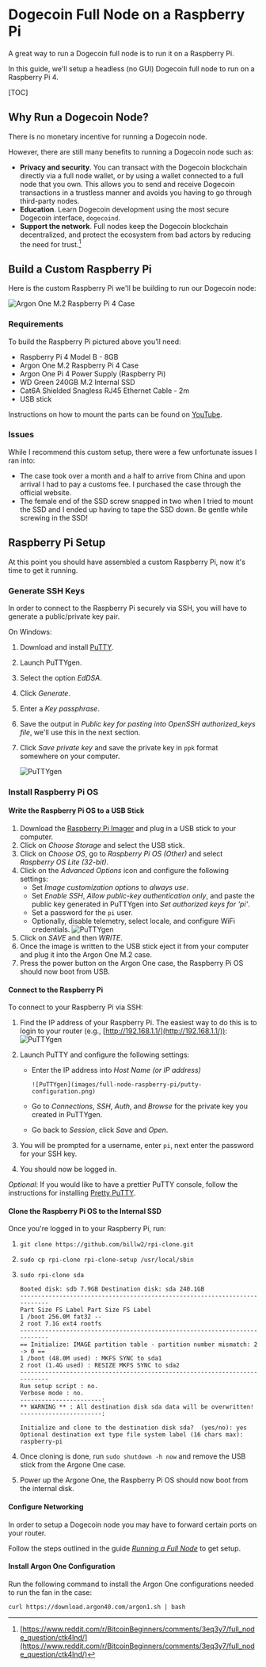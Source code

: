 # Dogecoin Full Node on a Raspberry Pi

A great way to run a Dogecoin full node is to run it on a Raspberry Pi.

In this guide, we'll setup a headless (no GUI) Dogecoin full node to run on a Raspberry Pi 4.

[TOC]

## Why Run a Dogecoin Node?

There is no monetary incentive for running a Dogecoin node.

However, there are still many benefits to running a Dogecoin node such as:

- **Privacy and security**. You can transact with the Dogecoin blockchain directly via a full node wallet, or by using a wallet connected to a full node that you own. This allows you to send and receive Dogecoin transactions in a trustless manner and avoids you having to go through third-party nodes.
- **Education**. Learn Dogecoin development using the most secure Dogecoin interface, `dogecoind`.
- **Support the network**. Full nodes keep the Dogecoin blockchain decentralized, and protect the ecosystem from bad actors by reducing the need for trust.[^full_node_question]

[^full_node_question]: [https://www.reddit.com/r/BitcoinBeginners/comments/3eq3y7/full_node_question/ctk4lnd/](https://www.reddit.com/r/BitcoinBeginners/comments/3eq3y7/full_node_question/ctk4lnd/)

## Build a Custom Raspberry Pi

Here is the custom Raspberry Pi we'll be building to run our Dogecoin node:

![Argon One M.2 Raspberry Pi 4 Case](images/full-node-raspberry-pi/argon40-case.jpg)

### Requirements

To build the Raspberry Pi pictured above you’ll need:

- Raspberry Pi 4 Model B - 8GB
- Argon One M.2 Raspberry Pi 4 Case
- Argon One Pi 4 Power Supply (Raspberry Pi)
- WD Green 240GB M.2 Internal SSD
- Cat6A Shielded Snagless RJ45 Ethernet Cable - 2m
- USB stick

Instructions on how to mount the parts can be found on [YouTube](https://youtu.be/Tgrka088ZFk).

### Issues

While I recommend this custom setup, there were a few unfortunate issues I ran into:

- The case took over a month and a half to arrive from China and upon arrival I had to pay a customs fee. I purchased the case through the official website.
- The female end of the SSD screw snapped in two when I tried to mount the SSD and I ended up having to tape the SSD down. Be gentle while screwing in the SSD!

## Raspberry Pi Setup

At this point you should have assembled a custom Raspberry Pi, now it's time to get it running.

### Generate SSH Keys

In order to connect to the Raspberry Pi securely via SSH, you will have to generate a public/private key pair.

On Windows:

1.  Download and install [PuTTY](https://www.putty.org/).
1.  Launch PuTTYgen.
1.  Select the option _EdDSA_.
1.  Click _Generate_.
1.  Enter a _Key passphrase_.
1.  Save the output in _Public key for pasting into OpenSSH authorized_keys file_, we'll use this in the next section.
1.  Click _Save private key_ and save the private key in `ppk` format somewhere on your computer.

    ![PuTTYgen](images/full-node-raspberry-pi/puttygen.png)

### Install Raspberry Pi OS

#### Write the Raspberry Pi OS to a USB Stick

1.  Download the [Raspberry Pi Imager](https://www.raspberrypi.com/software/) and plug in a USB stick to your computer.
1.  Click on _Choose Storage_ and select the USB stick.
1.  Click on _Choose OS_, go to _Raspberry Pi OS (Other)_ and select _Raspberry OS Lite (32-bit)_.
1.  Click on the _Advanced Options_ icon and configure the following settings:
    - Set _Image customization options_ to _always use_.
    - Set _Enable SSH_, _Allow public-key authentication only_, and paste the public key generated in PuTTYgen into _Set authorized keys for 'pi'_.
    - Set a password for the `pi` user.
    - Optionally, disable telemetry, select locale, and configure WiFi credentials.
      ![PuTTYgen](images/full-node-raspberry-pi/raspberry-pi-imager-options.png)
1.  Click on _SAVE_ and then _WRITE_.
1.  Once the image is written to the USB stick eject it from your computer and plug it into the Argon One M.2 case.
1.  Press the power button on the Argon One case, the Raspberry Pi OS should now boot from USB.

#### Connect to the Raspberry Pi

To connect to your Raspberry Pi via SSH:

1.  Find the IP address of your Raspberry Pi. The easiest way to do this is to login to your router (e.g., [http://192.168.1.1/](http://192.168.1.1/)):
    ![PuTTYgen](images/full-node-raspberry-pi/raspberry-pi-ip-address.png)
1.  Launch PuTTY and configure the following settings:

    - Enter the IP address into _Host Name (or IP address)_

          ![PuTTYgen](images/full-node-raspberry-pi/putty-configuration.png)

    - Go to _Connections_, _SSH_, _Auth_, and _Browse_ for the private key you created in PuTTYgen.
    - Go back to _Session_, click _Save_ and _Open_.

1.  You will be prompted for a username, enter `pi`, next enter the password for your SSH key.
1.  You should now be logged in.

_Optional_: If you would like to have a prettier PuTTY console, follow the instructions for installing [Pretty PuTTY](https://github.com/jacektrocinski/pretty-putty).

#### Clone the Raspberry Pi OS to the Internal SSD

Once you're logged in to your Raspberry Pi, run:

1.  `git clone https://github.com/billw2/rpi-clone.git`
1.  `sudo cp rpi-clone rpi-clone-setup /usr/local/sbin`
1.  `sudo rpi-clone sda`

        Booted disk: sdb 7.9GB Destination disk: sda 240.1GB
        ---------------------------------------------------------------------------
        Part Size FS Label Part Size FS Label
        1 /boot 256.0M fat32 --
        2 root 7.1G ext4 rootfs
        ---------------------------------------------------------------------------
        == Initialize: IMAGE partition table - partition number mismatch: 2 -> 0 ==
        1 /boot (48.0M used) : MKFS SYNC to sda1
        2 root (1.4G used) : RESIZE MKFS SYNC to sda2
        ---------------------------------------------------------------------------
        Run setup script : no.
        Verbose mode : no.
        -----------------------:
        ** WARNING ** : All destination disk sda data will be overwritten!
        -----------------------:

        Initialize and clone to the destination disk sda?  (yes/no): yes
        Optional destination ext type file system label (16 chars max): raspberry-pi

1.  Once cloning is done, run `sudo shutdown -h now` and remove the USB stick from the Argone One case.
1.  Power up the Argone One, the Raspberry Pi OS should now boot from the internal disk.

#### Configure Networking

In order to setup a Dogecoin node you may have to forward certain ports on your router.

Follow the steps outlined in the guide _[Running a Full Node](/full-node#enabling-connections)_ to get setup.

#### Install Argon One Configuration

Run the following command to install the Argon One configurations needed to run the fan in the case:

    curl https://download.argon40.com/argon1.sh | bash
